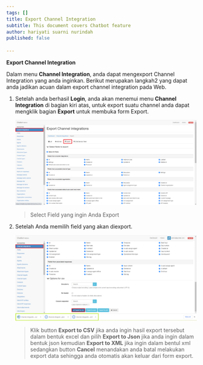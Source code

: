 ```yaml
---
tags: []
title: Export Channel Integration
subtitle: This document covers Chatbot feature
author: hariyati suarni nurindah
published: false

---
```

**Export Channel Integration**

Dalam menu **Channel Integration**, anda dapat mengexport Channel Integration yang anda inginkan. Berikut merupakan langkah2 yang dapat anda jadikan acuan dalam export channel integration pada Web.

1. Setelah anda berhasil **Login**, anda akan menemui menu **Channel Integration** di bagian kiri atas, untuk export suatu channel anda dapat mengklik bagian **Export** untuk membuka form Export.

   ![](/uploads/channel2.PNG)

   > Select Field yang ingin Anda Export
2. Setelah Anda memilih field yang akan diexport.

   ![](/uploads/channelintegrationseditactionexport.PNG)

   > Klik button **Export to CSV** jika anda ingin hasil export tersebut dalam bentuk excel dan pilih **Export to Json** jika anda ingin dalam bentuk json kemudian **Export to XML** jika ingin dalam bentul xml sedangkan button **Cancel** menandakan anda batal melakukan export data sehingga anda otomatis akan keluar dari form export.